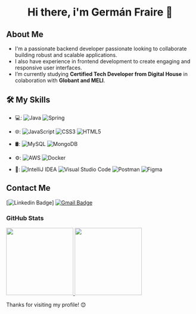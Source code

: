 <h1 align="Center"> Hi there, i'm Germán Fraire 👋 </h1> 

## About Me
* I'm a passionate backend developer passionate looking to collaborate building robust and scalable applications.
* I also have experience in frontend development to create engaging and responsive user interfaces.
* I’m currently studying **Certified Tech Developer from Digital House** in colaboration with **Globant and MELI**.


## 🛠 My Skills

* 💻:
 ![Java](https://img.shields.io/badge/java-%23ED8B00.svg?style=for-the-badge&logo=openjdk&logoColor=white)
 ![Spring](https://img.shields.io/badge/spring-%236DB33F.svg?style=for-the-badge&logo=spring&logoColor=white)

* 🌐:
  ![JavaScript](https://img.shields.io/badge/javascript-%23323330.svg?style=for-the-badge&logo=javascript&logoColor=%23F7DF1E)
  ![CSS3](https://img.shields.io/badge/css3-%231572B6.svg?style=for-the-badge&logo=css3&logoColor=white)
  ![HTML5](https://img.shields.io/badge/html5-%23E34F26.svg?style=for-the-badge&logo=html5&logoColor=white)
  
* 🛢:
  ![MySQL](https://img.shields.io/badge/mysql-4479A1.svg?style=for-the-badge&logo=mysql&logoColor=white)
  ![MongoDB](https://img.shields.io/badge/MongoDB-%234ea94b.svg?style=for-the-badge&logo=mongodb&logoColor=white)
  
* ⚙️:
  ![AWS](https://img.shields.io/badge/AWS-%23FF9900.svg?style=for-the-badge&logo=amazon-aws&logoColor=white)
  ![Docker](https://img.shields.io/badge/docker-%230db7ed.svg?style=for-the-badge&logo=docker&logoColor=white)
  
* 🔧:
  ![IntelliJ IDEA](https://img.shields.io/badge/IntelliJIDEA-000000.svg?style=for-the-badge&logo=intellij-idea&logoColor=white)
  ![Visual Studio Code](https://img.shields.io/badge/Visual%20Studio%20Code-0078d7.svg?style=for-the-badge&logo=visual-studio-code&logoColor=white)
  ![Postman](https://img.shields.io/badge/Postman-FF6C37?style=for-the-badge&logo=postman&logoColor=white)
  ![Figma](https://img.shields.io/badge/figma-%23F24E1E.svg?style=for-the-badge&logo=figma&logoColor=white)


## Contact Me

[![Linkedin Badge](https://img.shields.io/badge/-LinkedIn-blue?style=flat-square&logo=Linkedin&logoColor=white&link=[[https://www.linkedin.com/in/rubal-agrawal/](https://www.linkedin.com/in/german-fraire/))]
[![Gmail Badge](https://img.shields.io/badge/-Gmail-c14438?style=flat-square&logo=Gmail&logoColor=white&link=mailto:rubalagrawalru@gmail.com.com)](mailto:gergf22@gmail.com)


### GitHub Stats

<a href="https://github.com/gergf22">
  <img height="180em" src="https://github-readme-stats.vercel.app/api?username=gergf22&theme=buefy&show_icons=true" />
  <img height="180em" src="https://github-readme-stats.vercel.app/api/top-langs/?username=gergf22&theme=buefy&layout=compact" />
</a>

Thanks for visiting my profile! 😊

<!--
**gergf22/gergf22** is a ✨ _special_ ✨ repository because its `README.md` (this file) appears on your GitHub profile.

Here are some ideas to get you started:

- 🔭 I’m currently working on ...
- 🌱 I’m currently learning ...
- 👯 I’m looking to collaborate on ...
- 🤔 I’m looking for help with ...
- 💬 Ask me about ...
- 📫 How to reach me: ...
- 😄 Pronouns: ...
- ⚡ Fun fact: ...
-->
